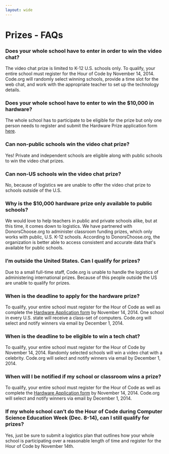 ```yaml
---
layout: wide
---
```


# Prizes - FAQs

### Does your whole school have to enter in order to win the video chat?

The video chat prize is limited to K-12 U.S. schools only. To qualify, your entire school must register for the Hour of Code by November 14, 2014. Code.org will randomly select winning schools, provide a time slot for the web chat, and work with the appropriate teacher to set up the technology details.

### Does your whole school have to enter to win the $10,000 in hardware?

The whole school has to participate to be eligible for the prize but only one person needs to register and submit the Hardware Prize application form [here](http://hourofcode.com/us/prizes).

### Can non-public schools win the video chat prize?

Yes! Private and independent schools are eligible along with public schools to win the video chat prizes.

### Can non-US schools win the video chat prize?

No, because of logistics we are unable to offer the video chat prize to schools outside of the U.S.

### Why is the $10,000 hardware prize only available to public schools?

We would love to help teachers in public and private schools alike, but at this time, it comes down to logistics. We have partnered with DonorsChoose.org to administer classroom funding prizes, which only works with public, U.S. K-12 schools. According to DonorsChoose.org, the organization is better able to access consistent and accurate data that's available for public schools.

### I’m outside the United States. Can I qualify for prizes?

Due to a small full-time staff, Code.org is unable to handle the logistics of administering international prizes. Because of this people outside the US are unable to qualify for prizes.

### When is the deadline to apply for the hardware prize?

To qualify, your entire school must register for the Hour of Code as well as complete the [Hardware Application form](http://hourofcode.com/us/prizes) by November 14, 2014. One school in every U.S. state will receive a class-set of computers. Code.org will select and notify winners via email by December 1, 2014.


### When is the deadline to be eligible to win a tech chat?

To qualify, your entire school must register for the Hour of Code by November 14, 2014. Randomly selected schools will win a video chat with a celebrity. Code.org will select and notify winners via email by December 1, 2014.

### When will I be notified if my school or classroom wins a prize?

To qualify, your entire school must register for the Hour of Code as well as complete the [Hardware Application form](http://hourofcode.com/us/prizes) by November 14, 2014. Code.org will select and notify winners via email by December 1, 2014.

### If my whole school can’t do the Hour of Code during Computer Science Education Week (Dec. 8-14), can I still qualify for prizes?
Yes, just be sure to submit a logistics plan that outlines how your whole school is participating over a reasonable length of time and register for the Hour of Code by November 14th.



